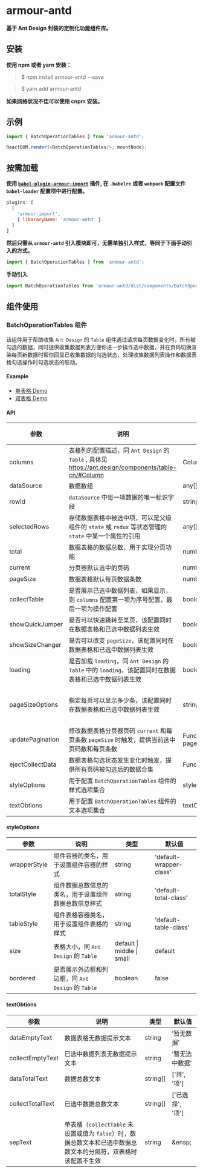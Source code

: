 # armour-antd

**基于 Ant Design 封装的定制化功能组件库。**

## 安装

**使用 npm 或者 yarn 安装：**

> $ npm install armour-antd --save

> $ yarn add armour-antd

**如果网络状况不佳可以使用 cnpm 安装。**

## 示例

```js
import { BatchOperationTables } from 'armour-antd';

ReactDOM.render(<BatchOperationTables/>, mountNode);
```

## 按需加载

**使用 [`babel-plugin-armour-import`](https://github.com/shenqiuhui/babel-plugin-armour-import) 插件, 在 `.babelrc` 或者 `webpack` 配置文件 `babel-loader` 配置项中进行配置。**

```js
plugins: [
  [
    'armour-import',
    { libararyName: 'armour-antd' }
  ]
]
```

**然后只需从 `armour-antd` 引入模块即可，无需单独引入样式，等同于下面手动引入的方式。**

```js
import { BatchOperationTables } from 'armour-antd';
```

**手动引入**

```js
import BatchOperationTables from 'armour-antd/dist/components/BatchOperationTables';
```

## 组件使用

### BatchOperationTables 组件

该组件用于帮助收集 `Ant Design` 的 `Table` 组件通过请求每页数据变化时，所有被勾选的数据，同时提供收集数据列表方便你进一步操作选中数据，并在页码切换渲染每页新数据时帮你回显已收集数据的勾选状态，处理收集数据列表操作和数据表格勾选操作时勾选状态的联动。

#### Example

- [单表格 Demo](https://codesandbox.io/s/xj66m00p5z)
- [双表格 Demo](https://codesandbox.io/s/m56qmr69yx)

#### API

| 参数 | 说明 | 类型 | 默认值 |
| --- | --- | --- | --- |
| columns | 表格列的配置描述，同 `Ant Design` 的 `Table` , 具体见 https://ant.design/components/table-cn/#Column | ColumnProps[] | - |
| dataSource | 数据数组 | any[] | [] |
| rowId | `dataSource` 中每一项数据的唯一标识字段 | string | 'id' |
| selectedRows | 存储数据表格中被选中项，可以是父级组件的 `state` 或 `redux` 等状态管理的 `state` 中某一个属性的引用 | any[] | [] |
| total | 数据表格的数据总数，用于实现分页功能 | number | 0 |
| current | 分页器默认选中的页码 | number | 1 |
| pageSize | 数据表格默认每页数据条数 | number | 10 |
| collectTable | 是否展示已选中数据列表，如果显示，则 `columns` 配置第一项为序号配置，最后一项为操作配置 | boolean | false |
| showQuickJumper | 是否可以快速跳转至某页，该配置同时在数据表格和已选中数据列表生效 | boolean | false |
| showSizeChanger | 是否可以改变 `pageSize`，该配置同时在数据表格和已选中数据列表生效 | boolean | false |
| loading | 是否加载 `loading`，同 `Ant Design` 的 `Table` 中的 `loading`，该配置同时在数据表格和已选中数据列表生效 | boolean | false |
| pageSizeOptions | 指定每页可以显示多少条，该配置同时在数据表格和已选中数据列表生效 | string[] | ['10', '20', '30', '40', '50'] |
| updatePagination | 修改数据表格分页器页码 `current` 和每页条数 `pageSize` 时触发，提供当前选中页码数和每页条数 | Function(page, pageSize) | noop |
| ejectCollectData | 数据表格勾选状态发生变化时触发，提供所有页码被勾选后的数据合集 | Function(selectedRows) | noop |
| styleOptions | 用于配置 `BatchOperationTables` 组件的样式选项集合 | styleOptionsProps{} | - |
| textObtions | 用于配置 `BatchOperationTables` 组件的文本选项集合 | textObtions{} | - |

#### styleOptions

| 参数 | 说明 | 类型 | 默认值 |
| --- | --- | --- | --- |
| wrapperStyle | 组件容器的类名，用于设置组件容器的样式 | string | 'default-wrapper-class' |
| totalStyle | 组件数据总数信息的类名，用于设置组件数据总数信息样式 | string | 'default-total-class' |
| tableStyle | 组件表格容器类名，用于设置组件表格的样式 | string | 'default-table-class' |
| size | 表格大小，同 `Ant Design` 的 `Table` | default \| middle \| small | default |
| bordered | 是否展示外边框和列边框，同 `Ant Design` 的 `Table` | boolean | false |

#### textObtions

| 参数 | 说明 | 类型 | 默认值 |
| --- | --- | --- | --- |
| dataEmptyText | 数据表格无数据提示文本 | string | '暂无数据' |
| collectEmptyText | 已选中数据列表无数据提示文本 | string | '暂无选中数据' |
| dataTotalText | 数据总数文本 | string[] | ['共', '项'] |
| collectTotalText | 已选中数据总数文本 | string[] | ['已选择', '项'] |
| sepText | 单表格（`collectTable` 未设置或值为 `false`）时，数据总数文本和已选中数据总数文本的分隔符，双表格时该配置不生效 | string | \&ensp; |
